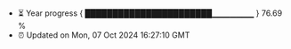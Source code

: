 - ⏳ Year progress { ███████████████████████▁▁▁▁▁▁▁ } 76.69 %
- ⏰ Updated on Mon, 07 Oct 2024 16:27:10 GMT

